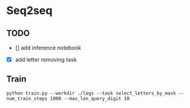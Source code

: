 # Seq2seq


## TODO
- [] add inference notebook
- [x] add letter removing task

## Train
```
python train.py --workdir ./logs --task select_letters_by_mask --num_train_steps 1000 --max_len_query_digit 10
```